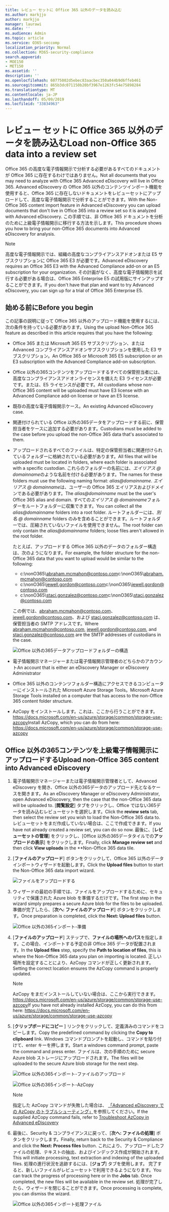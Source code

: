 ```yaml
---
title: レビュー セットに Office 365 以外のデータを読み込む
ms.author: markjjo
author: markjjo
manager: laurawi
ms.date: ''
ms.audience: Admin
ms.topic: article
ms.service: O365-seccomp
localization_priority: Normal
ms.collection: M365-security-compliance
search.appverid:
- MOE150
- MET150
ms.assetid: ''
description: ''
ms.openlocfilehash: 60775002d5ebec83aacbec350a044b9d6ffeb461
ms.sourcegitcommit: 865b3dc071150b20bf3967e1263fc54e75898284
ms.translationtype: MT
ms.contentlocale: ja-JP
ms.lasthandoff: 05/09/2019
ms.locfileid: "33834963"
---
```

# <a name="load-non-office-365-data-into-a-review-set"></a><span data-ttu-id="92114-102">レビュー セットに Office 365 以外のデータを読み込む</span><span class="sxs-lookup"><span data-stu-id="92114-102">Load non-Office 365 data into a review set</span></span>

<span data-ttu-id="92114-103">Office 365 の高度な電子情報開示で分析する必要があるすべてのドキュメントが Office 365 に存在するわけではありません。</span><span class="sxs-lookup"><span data-stu-id="92114-103">Not all documents that you may need to analyze with Office 365 Advanced eDiscovery will live in Office 365.</span></span> <span data-ttu-id="92114-104">Advanced eDiscovery の Office 365 以外のコンテンツインポート機能を使用すると、Office 365 に存在しないドキュメントをレビューセットにアップロードして、高度な電子情報開示で分析することができます。</span><span class="sxs-lookup"><span data-stu-id="92114-104">With the Non-Office 365 content import feature in Advanced eDiscovery you can upload documents that don't live in Office 365 into a review set so it is analyzed with Advanced eDiscovery.</span></span> <span data-ttu-id="92114-105">この手順では、非 Office 365 ドキュメントを分析のために上級電子情報開示に移行する方法を示します。</span><span class="sxs-lookup"><span data-stu-id="92114-105">This procedure shows you how to bring your non-Office 365 documents into Advanced eDiscovery for analysis.</span></span>

>[!Note]
><span data-ttu-id="92114-106">高度な電子情報開示では、組織の高度なコンプライアンスアドオンまたは E5 サブスクリプションに Office 365 E3 が必要です。</span><span class="sxs-lookup"><span data-stu-id="92114-106">Advanced eDiscovery requires an Office 365 E3 with the Advanced Compliance add-on or an E5 subscription for your organization.</span></span> <span data-ttu-id="92114-107">その計画がなく、高度な電子情報開示を試行する必要がある場合は、Office 365 Enterprise E5 の試用版にサインアップすることができます。</span><span class="sxs-lookup"><span data-stu-id="92114-107">If you don't have that plan and want to try Advanced eDiscovery, you can sign up for a trial of Office 365 Enterprise E5.</span></span>

## <a name="before-you-begin"></a><span data-ttu-id="92114-108">始める前に</span><span class="sxs-lookup"><span data-stu-id="92114-108">Before you begin</span></span>

<span data-ttu-id="92114-109">この記事の説明に従って Office 365 以外のアップロード機能を使用するには、次の条件を持っている必要があります。</span><span class="sxs-lookup"><span data-stu-id="92114-109">Using the upload Non-Office 365 feature as described in this article requires that you have the following:</span></span>

- <span data-ttu-id="92114-110">Office 365 または Microsoft 365 E5 サブスクリプション、または Advanced コンプライアンスアドオンサブスクリプションを使用した E3 サブスクリプション。</span><span class="sxs-lookup"><span data-stu-id="92114-110">An Office 365 or Microsoft 365 E5 subscription or an E3 subscription with the Advanced Compliance add-on subscription.</span></span>

- <span data-ttu-id="92114-111">Office 以外の365コンテンツをアップロードするすべての保管担当者には、高度なコンプライアンスアドオンライセンスを備えた E3 ライセンスが必要です。または、E5 ライセンスが必要です。</span><span class="sxs-lookup"><span data-stu-id="92114-111">All custodians whose non-Office 365 content will be uploaded must have E3 license with an Advanced Compliance add-on license or have an E5 license.</span></span>

- <span data-ttu-id="92114-112">既存の高度な電子情報開示ケース。</span><span class="sxs-lookup"><span data-stu-id="92114-112">An existing Advanced eDiscovery case.</span></span>

- <span data-ttu-id="92114-113">関連付けられている Office 以外の365データをアップロードする前に、保管担当者をケースに追加する必要があります。</span><span class="sxs-lookup"><span data-stu-id="92114-113">Custodians must be added to the case before you upload the non-Office 365 data that's associated to them.</span></span>

- <span data-ttu-id="92114-114">アップロードされるすべてのファイルは、特定の保管担当者に関連付けられているフォルダーに格納されている必要があります。</span><span class="sxs-lookup"><span data-stu-id="92114-114">All files that will be uploaded must be located in folders, where each folder is associated with a specific custodian.</span></span> <span data-ttu-id="92114-115">これらのフォルダーの名前には、*エイリアス @ domainname*のような名前を付ける必要があります。</span><span class="sxs-lookup"><span data-stu-id="92114-115">The names for these folders must use the following naming format: *alias@domainname*.</span></span> <span data-ttu-id="92114-116">*エイリアス @ domainname*は、ユーザーの Office 365 エイリアスおよびドメインである必要があります。</span><span class="sxs-lookup"><span data-stu-id="92114-116">The *alias@domainname* must be the user's Office 365 alias and domain.</span></span> <span data-ttu-id="92114-117">すべての*エイリアス @ domainname*フォルダーをルートフォルダーに収集できます。</span><span class="sxs-lookup"><span data-stu-id="92114-117">You can collect all the *alias@domainname* folders into a root folder.</span></span> <span data-ttu-id="92114-118">ルートフォルダーには、*別名 @ domainname* folders のみを含めることができます。ルートフォルダーでは、圧縮されていないファイルを使用できません。</span><span class="sxs-lookup"><span data-stu-id="92114-118">The root folder can only contain the *alias@domainname* folders; loose files aren't allowed in the root folder.</span></span>

   <span data-ttu-id="92114-119">たとえば、アップロードする Office 365 以外のデータのフォルダー構造は、次のようになります。</span><span class="sxs-lookup"><span data-stu-id="92114-119">For example, the folder structure for the non-Office 365 data that you want to upload would be similar to the following:</span></span>

   - <span data-ttu-id="92114-120">c:\nonO365\abraham.mcmahon@contoso.com</span><span class="sxs-lookup"><span data-stu-id="92114-120">c:\nonO365\abraham.mcmahon@contoso.com</span></span>
   - <span data-ttu-id="92114-121">c:\nonO365\jewell.gordon@contoso.com</span><span class="sxs-lookup"><span data-stu-id="92114-121">c:\nonO365\jewell.gordon@contoso.com</span></span>
   - <span data-ttu-id="92114-122">c:\nonO365\staci.gonzalez@contoso.com</span><span class="sxs-lookup"><span data-stu-id="92114-122">c:\nonO365\staci.gonzalez@contoso.com</span></span>

   <span data-ttu-id="92114-123">この例では、abraham.mcmahon@contoso.com、jewell.gordon@contoso.com、および staci.gonzalez@contoso.com は、保管担当者の SMTP アドレスです。</span><span class="sxs-lookup"><span data-stu-id="92114-123">Where abraham.mcmahon@contoso.com, jewell.gordon@contoso.com, and staci.gonzalez@contoso.com are the SMTP addresses of custodians in the case.</span></span>

   ![Office 以外の365データアップロードフォルダーの構造](../media/3f2dde84-294e-48ea-b44b-7437bd25284c.png)

- <span data-ttu-id="92114-125">電子情報開示マネージャーまたは電子情報開示管理者のどちらかのアカウント</span><span class="sxs-lookup"><span data-stu-id="92114-125">An account that is either an eDiscovery Manager or eDiscovery Administrator</span></span>

- <span data-ttu-id="92114-126">Office 365 以外のコンテンツフォルダー構造にアクセスできるコンピューターにインストールされた Microsoft Azure Storage Tools。</span><span class="sxs-lookup"><span data-stu-id="92114-126">Microsoft Azure Storage Tools installed on a computer that has access to the non-Office 365 content folder structure.</span></span>

- <span data-ttu-id="92114-127">AzCopy をインストールします。これは、ここから行うことができます。https://docs.microsoft.com/en-us/azure/storage/common/storage-use-azcopy</span><span class="sxs-lookup"><span data-stu-id="92114-127">Install AzCopy, which you can do from here: https://docs.microsoft.com/en-us/azure/storage/common/storage-use-azcopy</span></span>

## <a name="upload-non-office-365-content-into-advanced-ediscovery"></a><span data-ttu-id="92114-128">Office 以外の365コンテンツを上級電子情報開示にアップロードする</span><span class="sxs-lookup"><span data-stu-id="92114-128">Upload non-Office 365 content into Advanced eDiscovery</span></span>

1. <span data-ttu-id="92114-129">電子情報開示マネージャーまたは電子情報開示管理者として、Advanced eDiscovery を開き、Office 以外の365データのアップロード先となるケースを開きます。</span><span class="sxs-lookup"><span data-stu-id="92114-129">As an eDiscovery Manager or eDiscovery Administrator, open Advanced eDiscovery, then the case that the non-Office 365 data will be uploaded to.</span></span>  <span data-ttu-id="92114-130">[**閲覧設定**] タブをクリックし、Office ではない365データを読み込むレビューセットを選択します。</span><span class="sxs-lookup"><span data-stu-id="92114-130">Click the **review sets** tab, then select the review set you wish to load the Non-Office 365 data to.</span></span>  <span data-ttu-id="92114-131">レビューセットをまだ作成していない場合は、ここで作成できます。</span><span class="sxs-lookup"><span data-stu-id="92114-131">If you have not already created a review set, you can do so now.</span></span>  <span data-ttu-id="92114-132">最後に、[**レビューセットの管理**] をクリックし、[Office 以外の365データタイルでの**アップロードの表示**] をクリックします。</span><span class="sxs-lookup"><span data-stu-id="92114-132">Finally, click **Manage review set** and then click **View uploads** in the \*\*Non-Office 365 data tile.</span></span>

2. <span data-ttu-id="92114-133">[**ファイルのアップロード**] ボタンをクリックして、Office 365 以外のデータインポートウィザードを起動します。</span><span class="sxs-lookup"><span data-stu-id="92114-133">Click the **Upload files** button to start the Non-Office 365 data import wizard.</span></span>

   ![ファイルをアップロードする](../media/574f4059-4146-4058-9df3-ec97cf28d7c7.png)

3. <span data-ttu-id="92114-135">ウィザードの最初の手順では、ファイルをアップロードするために、セキュリティで保護された Azure blob を準備するだけです。</span><span class="sxs-lookup"><span data-stu-id="92114-135">The first step in the wizard simply prepares a secure Azure blob for the files to be uploaded.</span></span>  <span data-ttu-id="92114-136">準備が完了したら、[**次へ: ファイルのアップロード**] ボタンをクリックします。</span><span class="sxs-lookup"><span data-stu-id="92114-136">Once preparation is completed, click the **Next: Upload files** button.</span></span>

   ![Office 以外の365インポート-準備](../media/0670a347-a578-454a-9b3d-e70ef47aec57.png)
 
4. <span data-ttu-id="92114-138">[**ファイルのアップロード**] ステップで、**ファイルの場所へのパス**を指定します。この場合、インポートする予定の非 Office 365 データが配置されます。</span><span class="sxs-lookup"><span data-stu-id="92114-138">In the **Upload files** step, specify the **Path to location of files**, this is where the Non-Office 365 data you plan on importing is located.</span></span>  <span data-ttu-id="92114-139">正しい場所を設定することにより、AzCopy コマンドが正しく更新されます。</span><span class="sxs-lookup"><span data-stu-id="92114-139">Setting the correct location ensures the AzCopy command is properly updated.</span></span>

   > [!NOTE]
   > <span data-ttu-id="92114-140">AzCopy をまだインストールしていない場合は、ここから実行できます。https://docs.microsoft.com/en-us/azure/storage/common/storage-use-azcopy</span><span class="sxs-lookup"><span data-stu-id="92114-140">If you have not already installed AzCopy, you can do this from here: https://docs.microsoft.com/en-us/azure/storage/common/storage-use-azcopy</span></span>

5. <span data-ttu-id="92114-141">[**クリップボードにコピー** ] リンクをクリックして、定義済みのコマンドをコピーします。</span><span class="sxs-lookup"><span data-stu-id="92114-141">Copy the predefined command by clicking the **Copy to clipboard** link.</span></span> <span data-ttu-id="92114-142">Windows コマンドプロンプトを起動し、コマンドを貼り付けて、enter キーを押します。</span><span class="sxs-lookup"><span data-stu-id="92114-142">Start a windows command prompt, paste the command and press enter.</span></span>  <span data-ttu-id="92114-143">ファイルは、次の手順のために secure Azure blob ストレージにアップロードされます。</span><span class="sxs-lookup"><span data-stu-id="92114-143">The files will be uploaded to the secure Azure blob storage for the next step.</span></span>

   ![Office 以外の365インポート-ファイルのアップロード](../media/3ea53b5d-7f9b-4dfc-ba63-90a38c14d41a.png)

   ![Office 以外の365インポート-AzCopy](../media/504e2dbe-f36f-4f36-9b08-04aea85d8250.png)

   > [!NOTE]
   > <span data-ttu-id="92114-146">指定した AzCopy コマンドが失敗した場合は、 [「Advanced eDiscovery での AzCopy のトラブルシューティング」](troubleshooting-azcopy.md)を参照してください。</span><span class="sxs-lookup"><span data-stu-id="92114-146">If the supplied AzCopy command fails, refer to [Troubleshoot AzCopy in Advanced eDiscovery](troubleshooting-azcopy.md)</span></span>

6. <span data-ttu-id="92114-147">最後に、Security & コンプライアンスに戻って、[**次へ: ファイルの処理**] ボタンをクリックします。</span><span class="sxs-lookup"><span data-stu-id="92114-147">Finally, return back to the Security & Compliance and click the **Next: Process files** button.</span></span>  <span data-ttu-id="92114-148">これにより、アップロードしたファイルの処理、テキストの抽出、およびインデックス作成が開始されます。</span><span class="sxs-lookup"><span data-stu-id="92114-148">This will initiate processing, text extraction and indexing of the uploaded files.</span></span>  <span data-ttu-id="92114-149">処理の進行状況を追跡するには、[**ジョブ**] タブを使用します。 完了すると、新しいファイルがレビューセットで利用できるようになります。</span><span class="sxs-lookup"><span data-stu-id="92114-149">You can track the progress of processing here or in the **Jobs** tab.  Once completed, the new files will be available in the review set.</span></span>  <span data-ttu-id="92114-150">処理が完了したら、ウィザードを閉じることができます。</span><span class="sxs-lookup"><span data-stu-id="92114-150">Once processing is complete, you can dismiss the wizard.</span></span>

   ![Office 以外の365インポート処理ファイル](../media/218b1545-416a-4a9f-9b25-3b70e8508f67.png)

